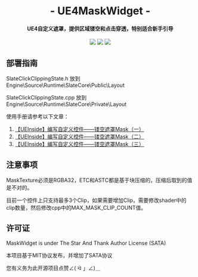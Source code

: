 <h1 align="center">- UE4MaskWidget -</h1>

<h4 align="center">UE4自定义遮罩，提供区域镂空和点击穿透，特别适合新手引导</h4>

<p align="center">
<img src="https://img.shields.io/badge/version-2021.08.26-green.svg?longCache=true&style=for-the-badge">
<img src="https://img.shields.io/appveyor/build/gruntjs/grunt?style=for-the-badge">
<img src="https://img.shields.io/badge/license-SATA-blue.svg?longCache=true&style=for-the-badge">
</p>

## 部署指南

SlateClickClippingState.h   放到 Engine\Source\Runtime\SlateCore\Public\Layout

SlateClickClippingState.cpp 放到 Engine\Source\Runtime\SlateCore\Private\Layout

使用手册请参考以下文章：
1. [【UEInside】编写自定义控件——镂空遮罩Mask（一）](https://zhuanlan.zhihu.com/p/353874773)
2. [【UEInside】编写自定义控件——镂空遮罩Mask（二）](https://zhuanlan.zhihu.com/p/354708184)
3. [【UEInside】编写自定义控件——镂空遮罩Mask（三）](https://zhuanlan.zhihu.com/p/354793040)

## 注意事项
MaskTexture必须是RGBA32，ETC和ASTC都是基于块压缩的，压缩后取到的值是不对的。

目前一个控件上只支持最多3个Clip，如果需要增加Clip，需要修改shader中的clip数量，然后修改cpp中的MAX_MASK_CLIP_COUNT值。

## 许可证

MaskWidget is under The Star And Thank Author License (SATA)

本项目基于MIT协议发布，并增加了SATA协议

您有义务为此开源项目点赞∠( ᐛ 」∠)＿
